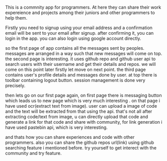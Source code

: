 This is a commnity app for programmers. At here they can share their work expereience and projects among their juniors and other programmers to help them.

Firstly you need to signup using your email address and a confirmation email will be sent to your email after signup. after confirming it, you can login in the app.
you can also login using google account directly.

so the first page of app contains all the messages sent by peoples. messages are arranged in a way such that new messages will come on top.
the second page is interesting. it uses github repo and github user api to search users with their username and get their details and repos. we will come on this point 
later firstly let move on next point.
the third page contains user's profile details and messages done by user. at top there is toolbar containing logout button. session management is done very precisely.

then lets go on our first page again, on first page there is messaging button which leads us to new page which is very much interesting .
on that page i have used ocr(extract text from image). user can upload a image of code and the text will be extracted from that using the api.
that's not all after extracting code/text from image, u can directly upload that code and generate a link for that code and share with community, for link generation i 
have used pastebin api, which is very interesting.

and thats how you can share experiences and code with other programmers.
also you can share the github repos url(link) using github searching feature i mentioned before.
try yourself to get interect with the community and try feature. 

